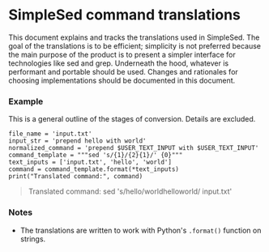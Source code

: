 # SimpleSed command translations

This document explains and tracks the translations used in SimpleSed. The goal of the translations is to be efficient; simplicity is not preferred because the main purpose of the product is to present a simpler interface for technologies like sed and grep. Underneath the hood, whatever is performant and portable should be used. Changes and rationales for choosing implementations should be documented in this document.

### Example
This is a general outline of the stages of conversion. Details are excluded.
```
file_name = 'input.txt'
input_str = 'prepend hello with world'
normalized_command = 'prepend $USER_TEXT_INPUT with $USER_TEXT_INPUT'
command_template = """sed 's/{1}/{2}{1}/' {0}"""
text_inputs = ['input.txt', 'hello', 'world']
command = command_template.format(*text_inputs)
print("Translated command:", command)
```
> Translated command: sed 's/hello/worldhelloworld/ input.txt' 

### Notes

* The translations are written to work with Python's `.format()` function on strings.

